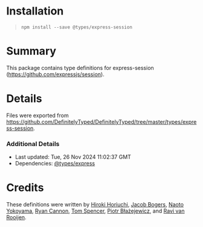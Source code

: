 # Installation
> `npm install --save @types/express-session`

# Summary
This package contains type definitions for express-session (https://github.com/expressjs/session).

# Details
Files were exported from https://github.com/DefinitelyTyped/DefinitelyTyped/tree/master/types/express-session.

### Additional Details
 * Last updated: Tue, 26 Nov 2024 11:02:37 GMT
 * Dependencies: [@types/express](https://npmjs.com/package/@types/express)

# Credits
These definitions were written by [Hiroki Horiuchi](https://github.com/horiuchi), [Jacob Bogers](https://github.com/jacobbogers), [Naoto Yokoyama](https://github.com/builtinnya), [Ryan Cannon](https://github.com/ry7n), [Tom Spencer](https://github.com/fiznool), [Piotr Błażejewicz](https://github.com/peterblazejewicz), and [Ravi van Rooijen](https://github.com/HoldYourWaffle).
